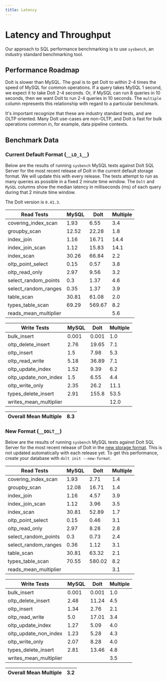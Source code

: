 ```yaml
---
title: Latency
---
```


# Latency and Throughput

Our approach to SQL performance benchmarking is to use `sysbench`, an
industry standard benchmarking tool.

## Performance Roadmap

Dolt is slower than MySQL. The goal is to get Dolt to within 2-4 times
the speed of MySQL for common operations. If a query takes MySQL 1
second, we expect it to take Dolt 2-4 seconds. Or, if MySQL can run 8
queries in 10 seconds, then we want Dolt to run 2-4 queries in 10
seconds. The `multiple` column represents this relationship with
regard to a particular benchmark.

It's important recognize that these are industry standard tests, and
are OLTP oriented. Many Dolt use-cases are non-OLTP, and Dolt is fast
for bulk operations common in, for example, data pipeline contexts.

## Benchmark Data

### Current Default Format (`__LD_1__`)

Below are the results of running `sysbench` MySQL tests against Dolt
SQL Server for the most recent release of Dolt in the current default 
storage format. We will update this with every release. The tests 
attempt to run as many queries as possible in a fixed 2 minute time 
window. The `Dolt` and `MySQL` columns show the median latency in 
milliseconds (ms) of each query during that 2 minute time window.

The Dolt version is `0.41.3`.
<!-- START___LD_1___LATENCY_RESULTS_TABLE -->
|       Read Tests        | MySQL |  Dolt  | Multiple |
|-------------------------|-------|--------|----------|
| covering\_index\_scan   |  1.93 |   6.55 |      3.4 |
| groupby\_scan           | 12.52 |  22.28 |      1.8 |
| index\_join             |  1.16 |  16.71 |     14.4 |
| index\_join\_scan       |  1.12 |  15.83 |     14.1 |
| index\_scan             | 30.26 |  66.84 |      2.2 |
| oltp\_point\_select     |  0.15 |   0.57 |      3.8 |
| oltp\_read\_only        |  2.97 |   9.56 |      3.2 |
| select\_random\_points  |   0.3 |   1.37 |      4.6 |
| select\_random\_ranges  |  0.35 |   1.37 |      3.9 |
| table\_scan             | 30.81 |  61.08 |      2.0 |
| types\_table\_scan      | 69.29 | 569.67 |      8.2 |
| reads\_mean\_multiplier |       |        |      5.6 |

|       Write Tests        | MySQL | Dolt  | Multiple |
|--------------------------|-------|-------|----------|
| bulk\_insert             | 0.001 | 0.001 |      1.0 |
| oltp\_delete\_insert     |  2.76 | 19.65 |      7.1 |
| oltp\_insert             |   1.5 |  7.98 |      5.3 |
| oltp\_read\_write        |  5.18 | 36.89 |      7.1 |
| oltp\_update\_index      |  1.52 |  9.39 |      6.2 |
| oltp\_update\_non\_index |   1.5 |  6.55 |      4.4 |
| oltp\_write\_only        |  2.35 |  26.2 |     11.1 |
| types\_delete\_insert    |  2.91 | 155.8 |     53.5 |
| writes\_mean\_multiplier |       |       |     12.0 |

| Overall Mean Multiple | 8.3 |
|-----------------------|-----|
<!-- END___LD_1___LATENCY_RESULTS_TABLE -->

### New Format (`__DOLT__`)

Below are the results of running `sysbench` MySQL tests against Dolt
SQL Server for the most recent release of Dolt in the [new 
storage format](https://www.dolthub.com/blog/2022-08-12-new-format-migraiton/).
This is not updated automatically with each release yet.
To get this performance, create your database with `dolt init --new-format`. 
<!-- START___DOLT___LATENCY_RESULTS_TABLE -->
|       Read Tests        | MySQL |  Dolt  | Multiple |
|-------------------------|-------|--------|----------|
| covering\_index\_scan   |  1.93 |   2.71 |      1.4 |
| groupby\_scan           | 12.08 |  16.71 |      1.4 |
| index\_join             |  1.16 |   4.57 |      3.9 |
| index\_join\_scan       |  1.12 |   3.96 |      3.5 |
| index\_scan             | 30.81 |  52.89 |      1.7 |
| oltp\_point\_select     |  0.15 |   0.46 |      3.1 |
| oltp\_read\_only        |  2.97 |   8.28 |      2.8 |
| select\_random\_points  |   0.3 |   0.73 |      2.4 |
| select\_random\_ranges  |  0.36 |   1.12 |      3.1 |
| table\_scan             | 30.81 |  63.32 |      2.1 |
| types\_table\_scan      | 70.55 | 580.02 |      8.2 |
| reads\_mean\_multiplier |       |        |      3.1 |

|       Write Tests        | MySQL | Dolt  | Multiple |
|--------------------------|-------|-------|----------|
| bulk\_insert             | 0.001 | 0.001 |      1.0 |
| oltp\_delete\_insert     |  2.48 | 11.24 |      4.5 |
| oltp\_insert             |  1.34 |  2.76 |      2.1 |
| oltp\_read\_write        |   5.0 | 17.01 |      3.4 |
| oltp\_update\_index      |  1.27 |  5.09 |      4.0 |
| oltp\_update\_non\_index |  1.23 |  5.28 |      4.3 |
| oltp\_write\_only        |  2.07 |  8.28 |      4.0 |
| types\_delete\_insert    |  2.81 | 13.46 |      4.8 |
| writes\_mean\_multiplier |       |       |      3.5 |

| Overall Mean Multiple | 3.2 |
|-----------------------|-----|
<!-- END___DOLT___LATENCY_RESULTS_TABLE -->
<br/>
